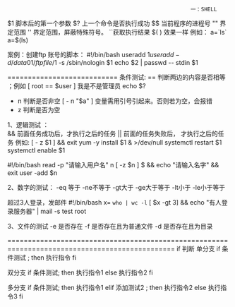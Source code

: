                                                               一：SHELL
$1 脚本后的第一个参数
$? 上一个命令是否执行成功
$$  当前程序的进程号
"" 界定范围
'' 界定范围，屏蔽特殊符号。
``获取执行结果    $( ) 效果一样  例如： a=`ls`  a=$(ls)

案例：创建ftp 账号的脚本：
#!/bin/bash
useradd $1
useradd -d /data01/ftpfile/$1 -s /sbin/nologin $1
echo $2 | passwd -- stdin $1

===========================
条件测试:  ==  判断两边的内容是否相等  ；例如  [ root == $user ] 我是不是管理员  echo $?
- n 判断是否非空   [ - n "$a" ]   变量需用引号引起来。否则若为空，会报错
- z 判断是否为空

1、逻辑测试  ：  
&&  前面任务成功后，才执行之后的任务
||  前面的任务失败后， 才执行之后的任务
例如:  [ - z $1 ]  && exit
yum -y install $1 & >/dev/null
 systemctl restart $1
 systemctl enable $1
 
 #!/bin/bash
 read -p "请输入用户名" n
 [ -z $n ] $ && echo "请输入名字" && exit
 user -add $n
 
 2、数字的测试：
 -eq 等于  -ne不等于 -gt大于  -ge大于等于  -lt小于  -le小于等于
 
 超过3人登录，发邮件
 #!/bin/bash
 x= `who | wc -l`
 [ $x -gt 3] && echo "有人登录服务器" | mail -s test root
 
 3、文件的测试
 -e 是否存在  -f  是否存在且为普通文件  -d 是否存在且为目录
 
 
 ===============================================================================================
 if 判断
 单分支
 if  条件测试 ; then
     执行指令
 fi
 
 双分支
 if  条件测试; then
    执行指令1
 else
    执行指令2
 fi
 
 多分支
  if  条件测试; then
    执行指令1
 elif  添加测试2 ; then
    执行指令2
 else
    执行指令3
 fi
 
 
 
